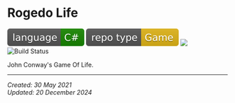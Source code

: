 # Rogedo Life

<a href="https://docs.microsoft.com/en-us/dotnet/csharp/"><img src="https://raw.githubusercontent.com/Wycott/RepositoryResources/main/Graphics/language-csharp.svg" title="Language C#" alt="Language C#"></a>
<a href="https://github.com/Wycott/RepositoryResources/blob/main/REPOTYPE.md"><img src="https://raw.githubusercontent.com/Wycott/RepositoryResources/main/Graphics/repo%20type-Game-yellow.svg" title="Game" alt="Game"></a>
<img src="https://img.shields.io/badge/.NET_Core-9-red">
![Build Status](https://github.com/Wycott/RogedoLife/actions/workflows/dotnet.yml/badge.svg)

John Conway's Game Of Life.

---

*Created: 30 May 2021*  
*Updated: 20 December 2024*
